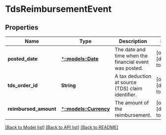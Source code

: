 # TdsReimbursementEvent

## Properties
Name | Type | Description | Notes
------------ | ------------- | ------------- | -------------
**posted_date** | [***::models::Date**](Date.md) | The date and time when the financial event was posted. | [optional] [default to null]
**tds_order_id** | **String** | A tax deduction at source (TDS) claim identifier. | [optional] [default to null]
**reimbursed_amount** | [***::models::Currency**](Currency.md) | The amount of the reimbursement. | [optional] [default to null]

[[Back to Model list]](../README.md#documentation-for-models) [[Back to API list]](../README.md#documentation-for-api-endpoints) [[Back to README]](../README.md)


